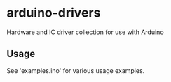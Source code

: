 # arduino-drivers

Hardware and IC driver collection for use with Arduino

## Usage

See 'examples.ino' for various usage examples.
